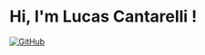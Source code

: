 # Hi, I'm Lucas Cantarelli !

[![GitHub](https://img.shields.io/badge/GitHub-100000?style=for-the-badge&logo=github&logoColor=white)](https://github.com/lucascantarelli?tab=repositories)
